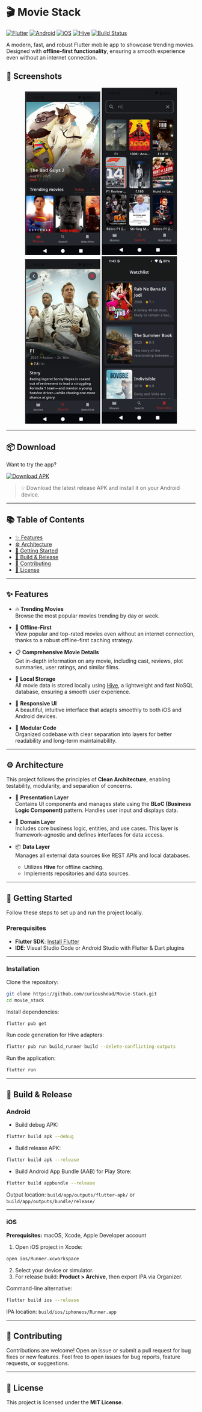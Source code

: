 # 🎬 Movie Stack

[![Flutter](https://img.shields.io/badge/Flutter-02569B?style=for-the-badge\&logo=flutter\&logoColor=white)](https://flutter.dev/)
[![Android](https://img.shields.io/badge/Android-3DDC84?style=for-the-badge\&logo=android\&logoColor=white)](https://www.android.com/)
[![iOS](https://img.shields.io/badge/iOS-000000?style=for-the-badge\&logo=ios\&logoColor=white)](https://developer.apple.com/ios/)
[![Hive](https://img.shields.io/badge/Hive-FF6F00?style=for-the-badge\&logo=hive\&logoColor=white)](https://pub.dev/packages/hive)
[![Build Status](https://img.shields.io/badge/Build-Passing-brightgreen?style=for-the-badge)](#)

A modern, fast, and robust Flutter mobile app to showcase trending movies. Designed with **offline-first functionality**, ensuring a smooth experience even without an internet connection.

## 📸 Screenshots

<p align="center">
  <img src="assets/screenshots/screenshot1.png" alt="Screenshot 1" width="200"/>
  <img src="assets/screenshots/screenshot2.png" alt="Screenshot 2" width="200"/>
  <img src="assets/screenshots/screenshot3.png" alt="Screenshot 3" width="200"/>
  <img src="assets/screenshots/screenshot4.png" alt="Screenshot 4" width="200"/>
</p>

---

## 📦 Download

Want to try the app?

[![Download APK](https://img.shields.io/badge/Download-APK-blue?style=for-the-badge&logo=android)](https://github.com/curioushead/Movie-Stack/releases/download/v1.0.0/MovieStack_v1.0_release.apk)

> 💡 Download the latest release APK and install it on your Android device.

---

## 📚 Table of Contents

- [✨ Features](#-features)
- [⚙️ Architecture](#️-architecture)
- [🚀 Getting Started](#-getting-started)
- [📱 Build & Release](#-build--release)
- [🤝 Contributing](#-contributing)
- [📝 License](#-license)

---

## ✨ Features

- 🔥 **Trending Movies**  
  Browse the most popular movies trending by day or week.

- 📶 **Offline-First**  
  View popular and top-rated movies even without an internet connection, thanks to a robust offline-first caching strategy.

- 📋 **Comprehensive Movie Details**  
  Get in-depth information on any movie, including cast, reviews, plot summaries, user ratings, and similar films.

- 💾 **Local Storage**  
  All movie data is stored locally using [Hive](https://pub.dev/packages/hive), a lightweight and fast NoSQL database, ensuring a smooth user experience.

- 📱 **Responsive UI**  
  A beautiful, intuitive interface that adapts smoothly to both iOS and Android devices.

- 🧩 **Modular Code**  
  Organized codebase with clear separation into layers for better readability and long-term maintainability.

---

## ⚙️ Architecture

This project follows the principles of **Clean Architecture**, enabling testability, modularity, and separation of concerns.

- 🎨 **Presentation Layer**  
  Contains UI components and manages state using the **BLoC (Business Logic Component)** pattern. Handles user input and displays data.

- 🧠 **Domain Layer**  
  Includes core business logic, entities, and use cases. This layer is framework-agnostic and defines interfaces for data access.

- 📦 **Data Layer**  
  Manages all external data sources like REST APIs and local databases.  
  - Utilizes **Hive** for offline caching.  
  - Implements repositories and data sources.

---

## 🚀 Getting Started

Follow these steps to set up and run the project locally.

### Prerequisites

* **Flutter SDK**: [Install Flutter](https://flutter.dev/docs/get-started/install)
* **IDE**: Visual Studio Code or Android Studio with Flutter & Dart plugins

---

### Installation

Clone the repository:

```bash
git clone https://github.com/curioushead/Movie-Stack.git
cd movie_stack
```

Install dependencies:

```bash
flutter pub get
```

Run code generation for Hive adapters:

```bash
flutter pub run build_runner build --delete-conflicting-outputs
```

Run the application:

```bash
flutter run
```

---

## 📱 Build & Release

### Android

* Build debug APK:

```bash
flutter build apk --debug
```

* Build release APK:

```bash
flutter build apk --release
```

* Build Android App Bundle (AAB) for Play Store:

```bash
flutter build appbundle --release
```

Output location: `build/app/outputs/flutter-apk/` or `build/app/outputs/bundle/release/`

---

### iOS

**Prerequisites:** macOS, Xcode, Apple Developer account

1. Open iOS project in Xcode:

```bash
open ios/Runner.xcworkspace
```

2. Select your device or simulator.
3. For release build: **Product > Archive**, then export IPA via Organizer.

Command-line alternative:

```bash
flutter build ios --release
```

IPA location: `build/ios/iphoneos/Runner.app`

---

## 🤝 Contributing

Contributions are welcome! Open an issue or submit a pull request for bug fixes or new features.
Feel free to open issues for bug reports, feature requests, or suggestions.

---

## 📝 License

This project is licensed under the **MIT License**.
